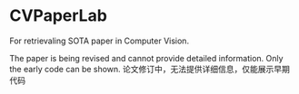 # CVPaperLab
For retrievaling SOTA paper in Computer Vision.

The paper is being revised and cannot provide detailed information. Only the early code can be shown.
论文修订中，无法提供详细信息，仅能展示早期代码

